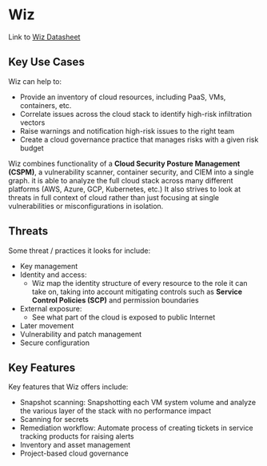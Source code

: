 # Wiz

Link to [Wiz Datasheet](https://www.threatscape.com/wp-content/uploads/2021/06/Wiz-Datasheet-April-2021.pdf)

## Key Use Cases

Wiz can help to:
 - Provide an inventory of cloud resources, including PaaS, VMs, containers, etc.
 - Correlate issues across the cloud stack to identify high-risk infiltration vectors
 - Raise warnings and notification high-risk issues to the right team
 - Create a cloud governance practice that manages risks with a given risk budget

Wiz combines functionality of a **Cloud Security Posture Management (CSPM)**, a vulnerability scanner, container security, and CIEM into a single graph. it is able to analyze the full cloud stack across many different platforms (AWS, Azure, GCP, Kubernetes, etc.) It also strives to look at threats in full context of cloud rather than just focusing at single vulnerabilities or misconfigurations in isolation. 

## Threats

Some threat / practices it looks for include:
- Key management
- Identity and access:
  - Wiz map the identity structure of every resource to the role it can take on, taking into account mitigating controls such as **Service Control Policies (SCP)** and permission boundaries
- External exposure: 
  - See what part of the cloud is exposed to public Internet
- Later movement
- Vulnerability and patch management
- Secure configuration

## Key Features

Key features that Wiz offers include:
- Snapshot scanning: Snapshotting each VM system volume and analyze the various layer of the stack with no performance impact
- Scanning for secrets
- Remediation workflow: Automate process of creating tickets in service tracking products for raising alerts
- Inventory and asset management
- Project-based cloud governance